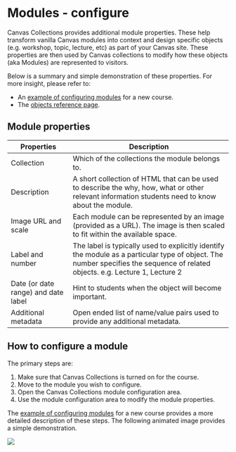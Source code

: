 # Modules - configure

Canvas Collections provides additional module properties. These help transform vanilla Canvas modules into context and design specific objects (e.g. workshop, topic, lecture, etc) as part of your Canvas site. These properties are then used by Canvas collections to modify how these objects (aka Modules) are represented to visitors.

Below is a summary and simple demonstration of these properties. For more insight, please refer to:

- An [example of configuring modules](../../walk-throughs/new/configure-modules.md) for a new course.
- The [objects reference page](../../reference/objects/overview.md).

## Module properties

| Properties | Description |
| --- | --- |
| Collection | Which of the collections the module belongs to. |
| Description | A short collection of HTML that can be used to describe the why, how, what or other relevant information students need to know about the module. |
| Image URL and scale | Each module can be represented by an image (provided as a URL). The image is then scaled to fit within the available space. |
| Label and number | The label is typically used to explicitly identify the module as a particular type of object. The number specifies the sequence of related objects. e.g. Lecture 1, Lecture 2 |
| Date (or date range) and date label | Hint to students when the object will become important. |  
| Additional metadata | Open ended list of name/value pairs used to provide any additional metadata. |

## How to configure a module

The primary steps are:

1. Make sure that Canvas Collections is turned on for the course.
2. Move to the module you wish to configure.
3. Open the Canvas Collections module configuration area.
4. Use the module configuration area to modify the module properties.

The [example of configuring modules](../../walk-throughs/new/configure-modules.md) for a new course provides a more detailed description of these steps. The following animated image provides a simple demonstration.

![](../pics/configuringModulesAnimated.gif)